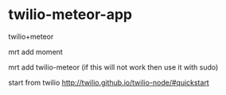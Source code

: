 twilio-meteor-app
=================

twilio+meteor

mrt add moment

mrt add twilio-meteor (if this will not work then use it with sudo)

start from twilio 
http://twilio.github.io/twilio-node/#quickstart


